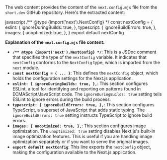 The web content provides the content of the `next.config.mjs` file from the `short.dev` GitHub repository. Here's the extracted content:

javascript
/** @type {import('next').NextConfig} */
const nextConfig = {
  eslint: {
    ignoreDuringBuilds: true,
  },
  typescript: {
    ignoreBuildErrors: true,
  },
  images: {
    unoptimized: true,
  },
}
export default nextConfig


**Explanation of the `next.config.mjs` file content:**

*   **`/** @type {import('next').NextConfig} */`**: This is a JSDoc comment that specifies the type of the `nextConfig` variable. It indicates that `nextConfig` conforms to the `NextConfig` type, which is imported from the `next` module.
*   **`const nextConfig = { ... }`**: This defines the `nextConfig` object, which holds the configuration settings for the Next.js application.
*   **`eslint: { ignoreDuringBuilds: true, },`**: This section configures ESLint, a tool for identifying and reporting on patterns found in ECMAScript/JavaScript code. The `ignoreDuringBuilds: true` setting tells ESLint to ignore errors during the build process.
*   **`typescript: { ignoreBuildErrors: true, },`**: This section configures TypeScript, a superset of JavaScript that adds static typing. The `ignoreBuildErrors: true` setting instructs TypeScript to ignore build errors.
*   **`images: { unoptimized: true, },`**: This section configures image optimization. The `unoptimized: true` setting disables Next.js's built-in image optimization features. This is useful if you are handling image optimization separately or if you want to serve the original images.
*   **`export default nextConfig`**: This line exports the `nextConfig` object, making the configuration available to the Next.js application.

